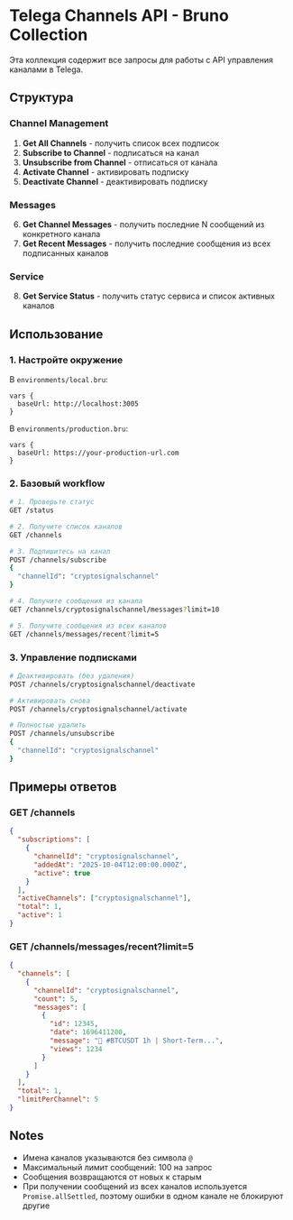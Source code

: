 # Telega Channels API - Bruno Collection

Эта коллекция содержит все запросы для работы с API управления каналами в Telega.

## Структура

### Channel Management

1. **Get All Channels** - получить список всех подписок
2. **Subscribe to Channel** - подписаться на канал
3. **Unsubscribe from Channel** - отписаться от канала
4. **Activate Channel** - активировать подписку
5. **Deactivate Channel** - деактивировать подписку

### Messages

6. **Get Channel Messages** - получить последние N сообщений из конкретного канала
7. **Get Recent Messages** - получить последние сообщения из всех подписанных каналов

### Service

8. **Get Service Status** - получить статус сервиса и список активных каналов

## Использование

### 1. Настройте окружение

В `environments/local.bru`:

```
vars {
  baseUrl: http://localhost:3005
}
```

В `environments/production.bru`:

```
vars {
  baseUrl: https://your-production-url.com
}
```

### 2. Базовый workflow

```bash
# 1. Проверьте статус
GET /status

# 2. Получите список каналов
GET /channels

# 3. Подпишитесь на канал
POST /channels/subscribe
{
  "channelId": "cryptosignalschannel"
}

# 4. Получите сообщения из канала
GET /channels/cryptosignalschannel/messages?limit=10

# 5. Получите сообщения из всех каналов
GET /channels/messages/recent?limit=5
```

### 3. Управление подписками

```bash
# Деактивировать (без удаления)
POST /channels/cryptosignalschannel/deactivate

# Активировать снова
POST /channels/cryptosignalschannel/activate

# Полностью удалить
POST /channels/unsubscribe
{
  "channelId": "cryptosignalschannel"
}
```

## Примеры ответов

### GET /channels

```json
{
  "subscriptions": [
    {
      "channelId": "cryptosignalschannel",
      "addedAt": "2025-10-04T12:00:00.000Z",
      "active": true
    }
  ],
  "activeChannels": ["cryptosignalschannel"],
  "total": 1,
  "active": 1
}
```

### GET /channels/messages/recent?limit=5

```json
{
  "channels": [
    {
      "channelId": "cryptosignalschannel",
      "count": 5,
      "messages": [
        {
          "id": 12345,
          "date": 1696411200,
          "message": "📩 #BTCUSDT 1h | Short-Term...",
          "views": 1234
        }
      ]
    }
  ],
  "total": 1,
  "limitPerChannel": 5
}
```

## Notes

- Имена каналов указываются без символа `@`
- Максимальный лимит сообщений: 100 на запрос
- Сообщения возвращаются от новых к старым
- При получении сообщений из всех каналов используется `Promise.allSettled`, поэтому ошибки в одном канале не блокируют другие
